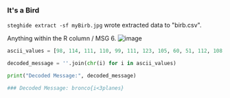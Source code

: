 ### It's a Bird

`steghide extract -sf myBirb.jpg` wrote extracted data to "birb.csv".


Anything within the R column / MSG 6. 
![image](https://github.com/x03ee/CTF-Writeup/blob/main/2025/BroncoCTF/Misc/It's%20a%20Bird/image.png)

```py
ascii_values = [98, 114, 111, 110, 99, 111, 123, 105, 60, 51, 112, 108, 97, 110, 101, 115, 125]

decoded_message = ''.join(chr(i) for i in ascii_values)

print("Decoded Message:", decoded_message)

### Decoded Message: bronco{i<3planes}
```
